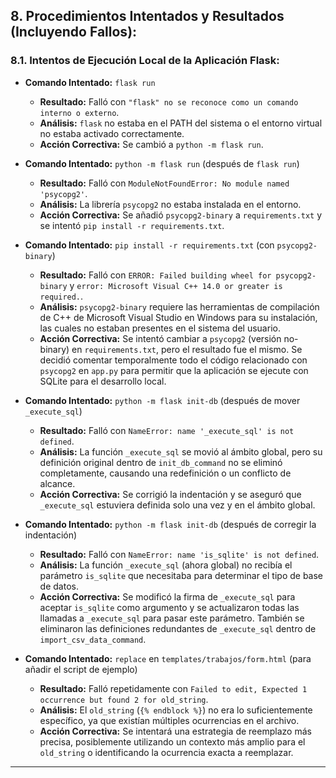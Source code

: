 
## 8. Procedimientos Intentados y Resultados (Incluyendo Fallos):

### 8.1. Intentos de Ejecución Local de la Aplicación Flask:

-   **Comando Intentado:** `flask run`
    -   **Resultado:** Falló con `"flask" no se reconoce como un comando interno o externo`.
    -   **Análisis:** `flask` no estaba en el PATH del sistema o el entorno virtual no estaba activado correctamente.
    -   **Acción Correctiva:** Se cambió a `python -m flask run`.

-   **Comando Intentado:** `python -m flask run` (después de `flask run`)
    -   **Resultado:** Falló con `ModuleNotFoundError: No module named 'psycopg2'`.
    -   **Análisis:** La librería `psycopg2` no estaba instalada en el entorno.
    -   **Acción Correctiva:** Se añadió `psycopg2-binary` a `requirements.txt` y se intentó `pip install -r requirements.txt`.

-   **Comando Intentado:** `pip install -r requirements.txt` (con `psycopg2-binary`)
    -   **Resultado:** Falló con `ERROR: Failed building wheel for psycopg2-binary` y `error: Microsoft Visual C++ 14.0 or greater is required.`.
    -   **Análisis:** `psycopg2-binary` requiere las herramientas de compilación de C++ de Microsoft Visual Studio en Windows para su instalación, las cuales no estaban presentes en el sistema del usuario.
    -   **Acción Correctiva:** Se intentó cambiar a `psycopg2` (versión no-binary) en `requirements.txt`, pero el resultado fue el mismo. Se decidió comentar temporalmente todo el código relacionado con `psycopg2` en `app.py` para permitir que la aplicación se ejecute con SQLite para el desarrollo local.

-   **Comando Intentado:** `python -m flask init-db` (después de mover `_execute_sql`)
    -   **Resultado:** Falló con `NameError: name '_execute_sql' is not defined`.
    -   **Análisis:** La función `_execute_sql` se movió al ámbito global, pero su definición original dentro de `init_db_command` no se eliminó completamente, causando una redefinición o un conflicto de alcance.
    -   **Acción Correctiva:** Se corrigió la indentación y se aseguró que `_execute_sql` estuviera definida solo una vez y en el ámbito global.

-   **Comando Intentado:** `python -m flask init-db` (después de corregir la indentación)
    -   **Resultado:** Falló con `NameError: name 'is_sqlite' is not defined`.
    -   **Análisis:** La función `_execute_sql` (ahora global) no recibía el parámetro `is_sqlite` que necesitaba para determinar el tipo de base de datos.
    -   **Acción Correctiva:** Se modificó la firma de `_execute_sql` para aceptar `is_sqlite` como argumento y se actualizaron todas las llamadas a `_execute_sql` para pasar este parámetro. También se eliminaron las definiciones redundantes de `_execute_sql` dentro de `import_csv_data_command`.

-   **Comando Intentado:** `replace` en `templates/trabajos/form.html` (para añadir el script de ejemplo)
    -   **Resultado:** Falló repetidamente con `Failed to edit, Expected 1 occurrence but found 2 for old_string`.
    -   **Análisis:** El `old_string` (`{% endblock %}`) no era lo suficientemente específico, ya que existían múltiples ocurrencias en el archivo.
    -   **Acción Correctiva:** Se intentará una estrategia de reemplazo más precisa, posiblemente utilizando un contexto más amplio para el `old_string` o identificando la ocurrencia exacta a reemplazar.

---
